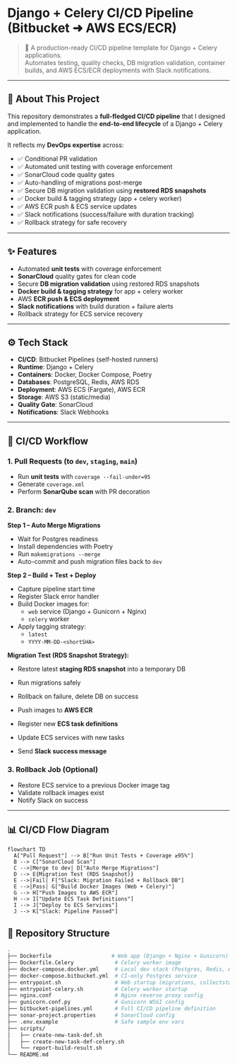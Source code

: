 # Django + Celery CI/CD Pipeline (Bitbucket ➜ AWS ECS/ECR)

> 🚀 A production-ready CI/CD pipeline template for Django + Celery applications.  
> Automates testing, quality checks, DB migration validation, container builds, and AWS ECS/ECR deployments with Slack notifications.

---

## 📌 About This Project  

This repository demonstrates a **full-fledged CI/CD pipeline** that I designed and implemented to handle the **end-to-end lifecycle** of a Django + Celery application.  

It reflects my **DevOps expertise** across:  
- ✅ Conditional PR validation  
- ✅ Automated unit testing with coverage enforcement  
- ✅ SonarCloud code quality gates  
- ✅ Auto-handling of migrations post-merge  
- ✅ Secure DB migration validation using **restored RDS snapshots**  
- ✅ Docker build & tagging strategy (app + celery worker)  
- ✅ AWS ECR push & ECS service updates  
- ✅ Slack notifications (success/failure with duration tracking)  
- ✅ Rollback strategy for safe recovery 

---

## ✨ Features  

- Automated **unit tests** with coverage enforcement  
- **SonarCloud** quality gates for clean code  
- Secure **DB migration validation** using restored RDS snapshots  
- **Docker build & tagging strategy** for app + celery worker  
- AWS **ECR push & ECS deployment**  
- **Slack notifications** with build duration + failure alerts  
- Rollback strategy for ECS service recovery  

---

## ⚙️ Tech Stack  

- **CI/CD**: Bitbucket Pipelines (self-hosted runners)  
- **Runtime**: Django + Celery  
- **Containers**: Docker, Docker Compose, Poetry  
- **Databases**: PostgreSQL, Redis, AWS RDS  
- **Deployment**: AWS ECS (Fargate), AWS ECR  
- **Storage**: AWS S3 (static/media)  
- **Quality Gate**: SonarCloud  
- **Notifications**: Slack Webhooks  

---

## 🔄 CI/CD Workflow  

### 1. Pull Requests (to `dev`, `staging`, `main`)  
- Run **unit tests** with `coverage --fail-under=95`  
- Generate `coverage.xml`  
- Perform **SonarQube scan** with PR decoration  

### 2. Branch: `dev`  

**Step 1 – Auto Merge Migrations**  
- Wait for Postgres readiness  
- Install dependencies with Poetry  
- Run `makemigrations --merge`  
- Auto-commit and push migration files back to `dev`  

**Step 2 – Build + Test + Deploy**  
- Capture pipeline start time  
- Register Slack error handler  
- Build Docker images for:  
  - `web` service (Django + Gunicorn + Nginx)  
  - `celery` worker  
- Apply tagging strategy:  
  - `latest`  
  - `YYYY-MM-DD-<shortSHA>`  

**Migration Test (RDS Snapshot Strategy):**  
- Restore latest **staging RDS snapshot** into a temporary DB  
- Run migrations safely  
- Rollback on failure, delete DB on success  

- Push images to **AWS ECR**  
- Register new **ECS task definitions**  
- Update ECS services with new tasks  
- Send **Slack success message**  

### 3. Rollback Job (Optional)  
- Restore ECS service to a previous Docker image tag  
- Validate rollback images exist  
- Notify Slack on success  

---

## 📊 CI/CD Flow Diagram  

```mermaid
flowchart TD
  A["Pull Request"] --> B["Run Unit Tests + Coverage ≥95%"]
  B --> C["SonarCloud Scan"]
  C -->|Merge to dev| D["Auto Merge Migrations"]
  D --> E{Migration Test (RDS Snapshot)}
  E -->|Fail| F["Slack: Migration Failed + Rollback DB"]
  E -->|Pass| G["Build Docker Images (Web + Celery)"]
  G --> H["Push Images to AWS ECR"]
  H --> I["Update ECS Task Definitions"]
  I --> J["Deploy to ECS Services"]
  J --> K["Slack: Pipeline Passed"]
```


## 📂 Repository Structure  

```bash
.
├── Dockerfile                   # Web app (Django + Nginx + Gunicorn)
├── Dockerfile.Celery             # Celery worker image
├── docker-compose.docker.yml     # Local dev stack (Postgres, Redis, App)
├── docker-compose.bitbucket.yml  # CI-only Postgres service
├── entrypoint.sh                 # Web startup (migrations, collectstatic, gunicorn)
├── entrypoint-celery.sh          # Celery worker startup
├── nginx.conf                    # Nginx reverse proxy config
├── gunicorn.conf.py              # Gunicorn WSGI config
├── bitbucket-pipelines.yml       # Full CI/CD pipeline definition
├── sonar-project.properties      # SonarCloud config
├── .env.example                  # Safe sample env vars
├── scripts/
│   ├── create-new-task-def.sh
│   ├── create-new-task-def-celery.sh
│   └── report-build-result.sh
└── README.md
```